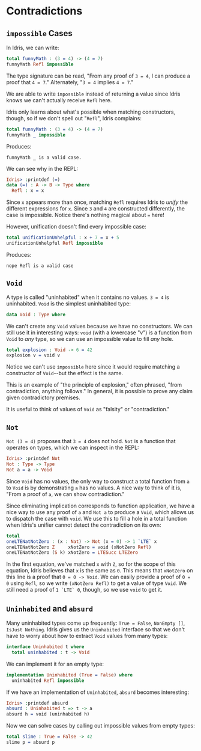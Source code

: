 # Contradictions

## `impossible` Cases

In Idris, we can write:

```idris
total funnyMath : (3 = 4) -> (4 = 7)
funnyMath Refl impossible
```

The type signature can be read, "From any proof of `3 = 4`, I can produce a
proof that `4 = 7`."  Alternately, "`3 = 4` implies `4 = 7`."

We are able to write `impossible` instead of returning a value since Idris
knows we can't actually receive `Refl` here.

Idris only learns about what's possible when matching constructors, though,
so if we don't spell out "`Refl`", Idris complains:

```idris
total funnyMath : (3 = 4) -> (4 = 7)
funnyMath _ impossible
```

Produces:
```
funnyMath _ is a valid case.
```

We can see why in the REPL:
```idris
Idris> :printdef (=)
data (=) : A -> B -> Type where
  Refl : x = x
```

Since `x` appears more than once, matching `Refl` requires Idris to *unify*
the different expressions for `x`.  Since `3` and `4` are constructed
differently, the case is impossible.  Notice there's nothing magical about
`=` here!

However, unification doesn't find every impossible case:

```idris
total unificationUnhelpful : x + 7 = x + 5
unificationUnhelpful Refl impossible
```

Produces:
```
nope Refl is a valid case
```

## `Void`

A type is called "uninhabited" when it contains no values.  `3 = 4` is
uninhabited.  `Void` is the simplest uninhabited type:

```idris
data Void : Type where
```

We can't create any `Void` values because we have no constructors.  We can
still use it in interesting ways: `void` (with a lowercase "v") is a function
from `Void` to *any* type, so we can use an impossible value to fill *any*
hole.

```idris
total explosion : Void -> 6 = 42
explosion v = void v
```

Notice we can't use `impossible` here since it would require matching a
constructor of `Void`--but the effect is the same.

This is an example of "the principle of explosion," often phrased, "from
contradiction, anything follows."  In general, it is possible to prove any
claim given contradictory premises.

It is useful to think of values of `Void` as "falsity" or "contradiction."


## `Not`

`Not (3 = 4)` proposes that `3 = 4` does not hold.  `Not` is a function that
operates on types, which we can inspect in the REPL:

```idris
Idris> :printdef Not
Not : Type -> Type
Not a = a -> Void
```

Since `Void` has no values, the only way to construct a total function from
`a` to `Void` is by demonstrating `a` has no values.  A nice way to think of
it is, "From a proof of `a`, we can show contradiction."

<!-- below is bad, we need to clarify -->

Since eliminating implication corresponds to function application, we have
a nice way to use any proof of `a` and `Not a` to produce a `Void`, which
allows us to dispatch the case with `void`.  We use this to fill a hole in a
total function when Idris's unifier cannot detect the contradiction on its
own:

```idris
total
oneLTENatNotZero : (x : Nat) -> Not (x = 0) -> 1 `LTE` x
oneLTENatNotZero Z     xNotZero = void (xNotZero Refl)
oneLTENatNotZero (S k) xNotZero = LTESucc LTEZero
```

In the first equation, we've matched `x` with `Z`, so for the scope of this
equation, Idris believes that `x` is the same as `0`.  This means that
`xNotZero` on this line is a proof that `0 = 0 -> Void`.  We can easily
provide a proof of `0 = 0` using `Refl`, so we write `(xNotZero Refl)` to
get a value of type `Void`.  We still need a proof of ``1 `LTE` 0``, though,
so we use `void` to get it.


## `Uninhabited` and `absurd`

Many uninhabited types come up frequently: `True = False`, `NonEmpty []`,
`IsJust Nothing`.  Idris gives us the `Uninhabited` interface so that we
don't have to worry about how to extract `Void` values from many types:

```idris
interface Uninhabited t where
  total uninhabited : t -> Void
```

We can implement it for an empty type:

```idris
implementation Uninhabited (True = False) where
  uninhabited Refl impossible
```

If we have an implementation of `Uninhabited`, `absurd` becomes interesting:

```idris
Idris> :printdef absurd
absurd : Uninhabited t => t -> a
absurd h = void (uninhabited h)
```

Now we can solve cases by calling out impossible values from empty types:

```idris
total slime : True = False -> 42
slime p = absurd p
```

